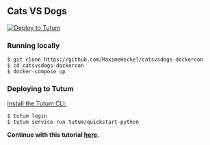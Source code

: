 ## Cats VS Dogs

[![Deploy to Tutum](https://s.tutum.co/deploy-to-tutum.svg)](https://dashboard.tutum.co/stack/deploy/)

### Running locally

```
$ git clone https://github.com/MaximeHeckel/catsvsdogs-dockercon
$ cd catsvsdogs-dockercon
$ docker-compose up
```

### Deploying to Tutum

[Install the Tutum CLI.](https://support.tutum.co/support/solutions/articles/5000049209-installing-the-command-line-interface-tool)

```
$ tutum login
$ tutum service run tutum/quickstart-python
```

**Continue with this tutorial [here](https://support.tutum.co/support/solutions/folders/5000171774).**
